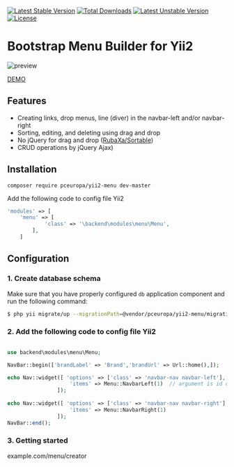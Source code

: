 [![Latest Stable Version](https://poser.pugx.org/pceuropa/yii2-menu/v/stable)](https://packagist.org/packages/pceuropa/yii2-menu) [![Total Downloads](https://poser.pugx.org/pceuropa/yii2-menu/downloads)](https://packagist.org/packages/pceuropa/yii2-menu) [![Latest Unstable Version](https://poser.pugx.org/pceuropa/yii2-menu/v/unstable)](https://packagist.org/packages/pceuropa/yii2-menu) [![License](https://poser.pugx.org/pceuropa/yii2-menu/license)](https://packagist.org/packages/pceuropa/yii2-menu)

Bootstrap Menu Builder for Yii2
============================


![preview](http://pceuropa.net/imgs/yii2-menu.png)

[DEMO](http://yii2-menu.pceuropa.net/menu/creator/)

## Features

 * Creating links, drop menus, line (diver) in the navbar-left and/or navbar-right
 * Sorting, editing, and deleting using drag and drop
 * No jQuery for drag and drop ([RubaXa/Sortable](https://github.com/RubaXa/Sortable))
 * CRUD operations by jQuery Ajax)
 
## Installation
```
composer require pceuropa/yii2-menu dev-master
```

Add the following code to config file Yii2
```php
'modules' => [
	'menu' => [
            'class' => '\backend\modules\menu\Menu',
        ],
	]
```

## Configuration

### 1. Create database schema

Make sure that you have properly configured `db` application component
and run the following command:

```bash
$ php yii migrate/up --migrationPath=@vendor/pceuropa/yii2-menu/migrations

```


### 2. Add the following code to config file Yii2
```php

use backend\modules\menu\Menu;

NavBar::begin(['brandLabel' => 'Brand','brandUrl' => Url::home(),]);

echo Nav::widget([ 'options' => ['class' => 'navbar-nav navbar-left'],
					'items' => Menu::NavbarLeft(1)  // argument is id of menu
				]);	
					
echo Nav::widget([ 'options' => ['class' => 'navbar-nav navbar-right'],
					'items' => Menu::NavbarRight(1)
				]);
NavBar::end();

```
### 3. Getting started
example.com/menu/creator

